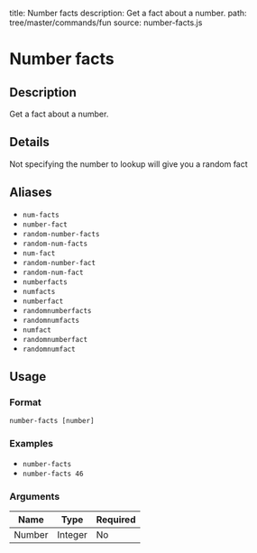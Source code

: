 title: Number facts
description: Get a fact about a number.
path: tree/master/commands/fun
source: number-facts.js

# Number facts

## Description

Get a fact about a number.

## Details

Not specifying the number to lookup will give you a random fact

## Aliases

* `num-facts`
* `number-fact`
* `random-number-facts`
* `random-num-facts`
* `num-fact`
* `random-number-fact`
* `random-num-fact`
* `numberfacts`
* `numfacts`
* `numberfact`
* `randomnumberfacts`
* `randomnumfacts`
* `numfact`
* `randomnumberfact`
* `randomnumfact`

## Usage

### Format

`number-facts [number]`

### Examples

* `number-facts`
* `number-facts 46`

### Arguments

| Name   | Type    | Required |
|--------|---------|----------|
| Number | Integer | No       |

